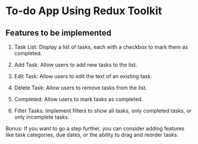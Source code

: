 # To-do App Using Redux Toolkit


## Features to be implemented

1. Task List: Display a list of tasks, each with a checkbox to mark them as completed.

2. Add Task: Allow users to add new tasks to the list.

3. Edit Task: Allow users to edit the text of an existing task.

4. Delete Task: Allow users to remove tasks from the list.

5. Completed: Allow users to mark tasks as completed.

6. Filter Tasks: Implement filters to show all tasks, only completed tasks, or only incomplete tasks.

Bonus: If you want to go a step further, you can consider adding features like task categories, due dates, or the ability to drag and reorder tasks.
